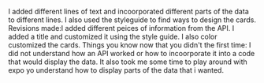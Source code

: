 I added different lines of text and incoorporated different parts of the data to different lines. I also used the styleguide to find ways to design the cards. 
Revisions made:I added different peices of information from the API. I added a title and customized it using the style guide. I also color customized the cards.
Things you know now that you didn't the first time: I did not understand how an API worked or how to incoorporate it into a code that would display the data. It also took me some time to play around with expo yo understand how to display parts of the data that i wanted.